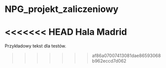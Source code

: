 # NPG_projekt_zaliczeniowy
<<<<<<< HEAD
Hala Madrid
=======
Przykładowy tekst dla testów.
>>>>>>> af86a07007413081dae86593068b962eccd7d062
